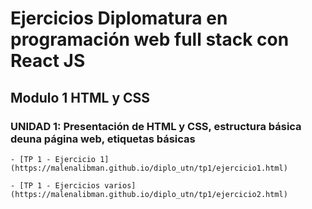 # Ejercicios Diplomatura en programación web full stack con React JS

## Modulo 1 HTML y CSS

### UNIDAD 1: Presentación de HTML y CSS, estructura básica deuna página web, etiquetas básicas

    - [TP 1 - Ejercicio 1](https://malenalibman.github.io/diplo_utn/tp1/ejercicio1.html)

    - [TP 1 - Ejercicios varios](https://malenalibman.github.io/diplo_utn/tp1/ejercicio2.html)
